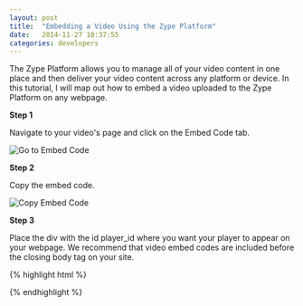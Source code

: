 ```yaml
---
layout: post
title:  "Embedding a Video Using the Zype Platform"
date:   2014-11-27 10:37:55
categories: developers
---
```


The Zype Platform allows you to manage all of your video content in one place and
then deliver your video content across any platform or device. In this tutorial, I
will map out how to embed a video uploaded to the Zype Platform on any webpage.

**Step 1**

Navigate to your video's page and click on the Embed Code tab.

![Go to Embed Code](http://i.imgur.com/kvfYeCS.png)


**Step 2**

Copy the embed code.

![Copy Embed Code](http://i.imgur.com/yJLyMCp.png)

**Step 3**

Place the div with the id player_id where you want your player to appear on your webpage.
We recommend that video embed codes are included before the closing body tag on your site.

{% highlight html %}

<div id='player_id'></div>

<script type="text/javascript" src="https://api.zype.com/player.js"></script>
<script type="text/javascript">
zype.player_key ="3EytE8rlvjELg7sVXINIcA";
zype.play("#player_id", "5477416869702d6d03150000", { autoplay: true });
</script>

{% endhighlight %}
